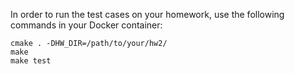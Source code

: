 In order to run the test cases on your homework, use the following commands in your Docker container:

```
cmake . -DHW_DIR=/path/to/your/hw2/
make
make test
```
